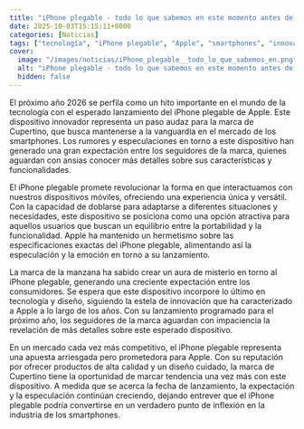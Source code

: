 ```yaml
---
title: "iPhone plegable - todo lo que sabemos en este momento antes de su lanzamiento en 2026"
date: 2025-10-03T15:15:11+0000
categories: [Noticias]
tags: ["tecnología", "iPhone plegable", "Apple", "smartphones", "innovación", "diseño", "mercado."]
cover:
  image: "/images/noticias/iPhone_plegable__todo_lo_que_sabemos_en.png"
  alt: "iPhone plegable - todo lo que sabemos en este momento antes de su lanzamiento en 2026"
  hidden: false
---
```


El próximo año 2026 se perfila como un hito importante en el mundo de la tecnología con el esperado lanzamiento del iPhone plegable de Apple. Este dispositivo innovador representa un paso audaz para la marca de Cupertino, que busca mantenerse a la vanguardia en el mercado de los smartphones. Los rumores y especulaciones en torno a este dispositivo han generado una gran expectación entre los seguidores de la marca, quienes aguardan con ansias conocer más detalles sobre sus características y funcionalidades.

El iPhone plegable promete revolucionar la forma en que interactuamos con nuestros dispositivos móviles, ofreciendo una experiencia única y versátil. Con la capacidad de doblarse para adaptarse a diferentes situaciones y necesidades, este dispositivo se posiciona como una opción atractiva para aquellos usuarios que buscan un equilibrio entre la portabilidad y la funcionalidad. Apple ha mantenido un hermetismo sobre las especificaciones exactas del iPhone plegable, alimentando así la especulación y la emoción en torno a su lanzamiento.

La marca de la manzana ha sabido crear un aura de misterio en torno al iPhone plegable, generando una creciente expectación entre los consumidores. Se espera que este dispositivo incorpore lo último en tecnología y diseño, siguiendo la estela de innovación que ha caracterizado a Apple a lo largo de los años. Con su lanzamiento programado para el próximo año, los seguidores de la marca aguardan con impaciencia la revelación de más detalles sobre este esperado dispositivo.

En un mercado cada vez más competitivo, el iPhone plegable representa una apuesta arriesgada pero prometedora para Apple. Con su reputación por ofrecer productos de alta calidad y un diseño cuidado, la marca de Cupertino tiene la oportunidad de marcar tendencia una vez más con este dispositivo. A medida que se acerca la fecha de lanzamiento, la expectación y la especulación continúan creciendo, dejando entrever que el iPhone plegable podría convertirse en un verdadero punto de inflexión en la industria de los smartphones.
